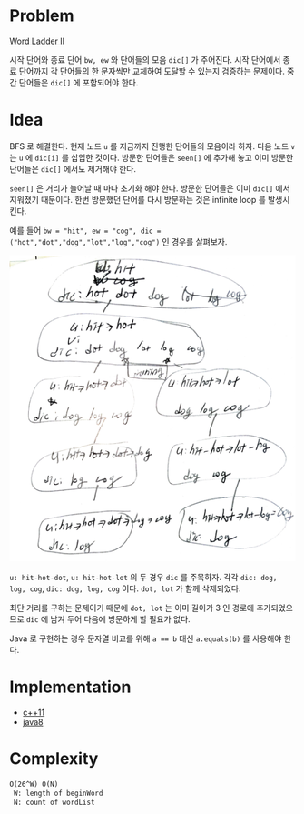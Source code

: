 # Problem

[Word Ladder II](https://leetcode.com/problems/word-ladder-ii/)

시작 단어와 종료 단어 `bw, ew` 와 단어들의 모음 `dic[]` 가 주어진다.
시작 단어에서 종료 단어까지 각 단어들의 한 문자씩만 교체하여 도달할 수
있는지 검증하는 문제이다. 중간 단어들은 `dic[]` 에 포함되어야 한다.

# Idea

BFS 로 해결한다. 현재 노드 `u` 를 지금까지 진행한 단어들의 모음이라
하자.  다음 노드 `v` 는 `u` 에 `dic[i]` 를 삽입한 것이다.  방문한
단어들은 `seen[]` 에 추가해 놓고 이미 방문한 단어들은 `dic[]` 에서도
제거해야 한다. 

`seen[]` 은 거리가 늘어날 때 마다 초기화 해야 한다. 방문한 단어들은
이미 `dic[]` 에서 지워졌기 때문이다. 한번 방문했던 단어를 다시
방문하는 것은 infinite loop 를 발생시킨다.

예를 들어 `bw = "hit", ew = "cog", dic =
("hot","dot","dog","lot","log","cog")` 인 경우를 살펴보자.

![](std.png)

`u: hit-hot-dot`, `u: hit-hot-lot` 의 두 경우 `dic` 를 주목하자.
각각 `dic: dog, log, cog`, `dic: dog, log, cog` 이다. `dot, lot` 가 함께 삭제되었다. 

최단 거리를 구하는 문제이기 때문에 `dot, lot` 는 이미 길이가 3 인
경로에 추가되었으므로 `dic` 에 남겨 두어 다음에 방문하게 할 필요가
없다.

Java 로 구현하는 경우 문자열 비교를 위해 `a == b` 대신 `a.equals(b)`
를 사용해야 한다.

# Implementation

* [c++11](a.cpp)
* [java8](MainApp.java)

# Complexity

```
O(26^W) O(N)
 W: length of beginWord
 N: count of wordList
```
